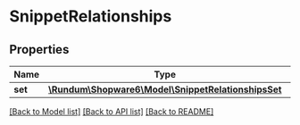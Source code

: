 # SnippetRelationships

## Properties
Name | Type | Description | Notes
------------ | ------------- | ------------- | -------------
**set** | [**\Rundum\Shopware6\Model\SnippetRelationshipsSet**](SnippetRelationshipsSet.md) |  | [optional] 

[[Back to Model list]](../../README.md#documentation-for-models) [[Back to API list]](../../README.md#documentation-for-api-endpoints) [[Back to README]](../../README.md)

